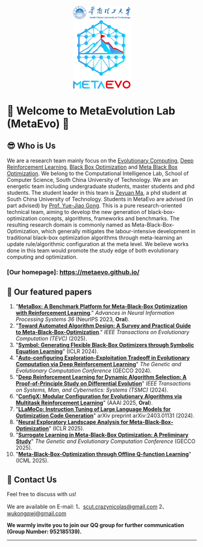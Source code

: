 <div align=center>
<img src="/profile/scut.jpg" width="30%">
</div>
<div align=center>
<img src="/profile/logo.png" width="30%">
</div>

# :star2: Welcome to MetaEvolution Lab (MetaEvo) :star2:

## :sunglasses: Who is Us


We are a research team mainly focus on the [Evolutionary Computing](), [Deep Reinforcement Learning](), [Black Box Optimization]() and [Meta Black Box Optimization](). We belong to the Computational Intelligence Lab, School of Computer Science, South China University of Technology. We are an energetic team including undergraduate students, master students and phd students. The student leader in this team is [Zeyuan Ma](https://scholar.google.com/citations?user=Jcy8wPgAAAAJ&hl=zh-CN), a phd student at South China University of Technology. Students in MetaEvo are advised (in part advised) by [Prof. Yue-Jiao Gong](https://scholar.google.com/citations?user=Mi0Zu3IAAAAJ&hl=zh-CN). This is a pure research-oriented technical team, aiming to develop the new generation of black-box-optimization concepts, algorithms, frameworks and benchmarks. The resulting research domain is commonly named as Meta-Black-Box-Optimization, which generally mitigates the labour-intensive development in traditional black-box optimization algorithms through meta-learning an update rule/algorithmic configuration at the meta level. We believe works done in this team would promote the study edge of both evolutionary computing and optimization. 

### [Our homepage]: https://metaevo.github.io/

## :beers: Our featured papers
1. "[**MetaBox: A Benchmark Platform for Meta-Black-Box Optimization with Reinforcement Learning**](https://proceedings.neurips.cc/paper_files/paper/2023/file/232eee8ef411a0a316efa298d7be3c2b-Paper-Datasets_and_Benchmarks.pdf)." *Advances in Neural Information Processing Systems 36* (NeurIPS 2023, **Oral**).
2. "[**Toward Automated Algorithm Design: A Survey and Practical Guide to Meta-Black-Box-Optimization**](https://arxiv.org/abs/2411.00625)." *IEEE Transactions on Evolutionary Computation (TEVC)* (2025).
3. "[**Symbol: Generating Flexible Black-Box Optimizers through Symbolic Equation Learning**](https://openreview.net/forum?id=vLJcd43U7a&noteId=Z5vpEil2mt)" (ICLR 2024).
4. "[**Auto-configuring Exploration-Exploitation Tradeoff in Evolutionary Computation via Deep Reinforcement Learning**](https://arxiv.org/pdf/2404.08239.pdf)" *The Genetic and Evolutionary Computation Conference* (GECCO 2024).
5. "[**Deep Reinforcement Learning for Dynamic Algorithm Selection: A Proof-of-Principle Study on Differential Evolution**](https://ieeexplore.ieee.org/abstract/document/10496708)" *IEEE Transactions on Systems, Man, and Cybernetics: Systems (TSMC)* (2024).
6. "[**ConfigX: Modular Configuration for Evolutionary Algorithms via Multitask Reinforcement Learning**](https://arxiv.org/abs/2412.07507)" (AAAI 2025, **Oral**).
7. "[**LLaMoCo: Instruction Tuning of Large Language Models for Optimization Code Generation**](https://arxiv.org/abs/2403.01131)" arXiv preprint arXiv:2403.01131 (2024).
8. "[**Neural Exploratory Landscape Analysis for Meta-Black-Box-Optimization**](https://openreview.net/forum?id=EEI5R89Cmv)" (ICLR 2025).
9. "[**Surrogate Learning in Meta-Black-Box Optimization: A Preliminary Study**](https://arxiv.org/abs/2503.18060)" *The Genetic and Evolutionary Computation Conference* (GECCO 2025).
10. "[**Meta-Black-Box-Optimization through Offline Q-function Learning**](https://arxiv.org/abs/2505.02010)" (ICML 2025).

## :e-mail: Contact Us

Feel free to discuss with us! 

We are available on E-mail: 1、scut.crazynicolas@gmail.com 2、wukongqwj@gmail.com

**We warmly invite you to join our QQ group for further communication (Group Number: 952185139).**
***




